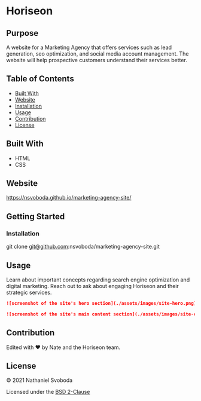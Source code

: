 # Horiseon

## Purpose

A website for a Marketing Agency that offers services such as lead generation, seo optimization, and social media account management. The website will help prospective customers understand their services better.

## Table of Contents
- [Built With](#built-with)
- [Website](#website)
- [Installation](#installation)
- [Usage](#usage)
- [Contribution](#contribution)
- [License](#license)

## Built With

* HTML
* CSS

## Website

https://nsvoboda.github.io/marketing-agency-site/

## Getting Started

### Installation

git clone git@github.com:nsvoboda/marketing-agency-site.git

## Usage

Learn about important concepts regarding search engine optimization and digital marketing. Reach out to ask about engaging Horiseon and their strategic services.

```md
![screenshot of the site's hero section](./assets/images/site-hero.png)
```

```md
![screenshot of the site's main content section](./assets/images/site-content.png)
```

## Contribution
Edited with ❤️ by Nate and the Horiseon team.

## License

&copy; 2021 Nathaniel Svoboda

Licensed under the [BSD 2-Clause](LICENSE.txt)